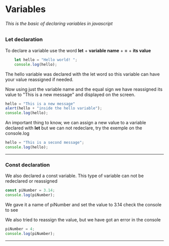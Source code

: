 # Variables

###### This is the basic of declaring variables in javascript


### Let declaration




To declare a variable use the word **let** + **variable name** + **=** + **its value**

```javascript
    let hello = "Hello world! ";
    console.log(hello);
```
The hello variable was declared with the let word so this variable can have your value reassigned if needed.

Now using just the variable name and the equal sign we have reassigned its value to "This is a new message" and displayed on the screen.

```javascript
hello = "This is a new message"
alert(hello + "inside the hello variable");
console.log(hello);
```

An important thing to know, we can assign a new value to a variable declared with **let** but we can not redeclare, try the exemple on the console.log

```javascript
hello = "This is a second message";
console.log(hello);
```

------------


### Const declaration

We also declared a const variable. This type of variable can not be redeclared or reassigned

```javascript
const piNumber = 3.14;
console.log(piNumber);
```

We gave it a name of piNumber and set the value to 3.14 check the console to see

We also tried to reassign the value, but we have got an error in the console
```javascript
piNumber = 4;
console.log(piNumber);
```

------------



